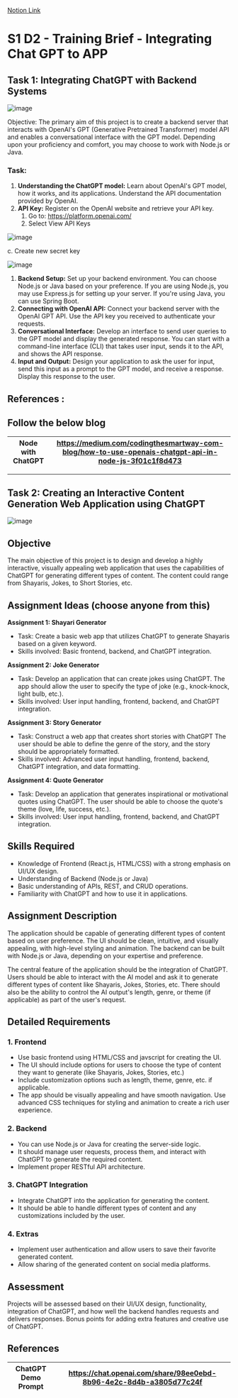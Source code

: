 [Notion Link](https://masai-school.notion.site/S1-D2-Training-Brief-Integrating-Chat-GPT-to-APP-b60c9725659245a4bc51dba5bfe13116)


# S1 D2 - Training Brief - Integrating Chat GPT to APP

## Task 1: Integrating ChatGPT with Backend Systems

<img src="https://file.notion.so/f/s/c119fd50-e276-47dc-9198-6f19eff1b169/Untitled.png?id=918b73b7-a506-4469-9be0-c9240d6a969b&table=block&spaceId=ff94b4dd-cb13-4ede-8019-d6a8215bf3d5&expirationTimestamp=1691258400000&signature=TZBcwyvZpJaKpLCmrCV1B2T9r4Tm-n2EZWMoHcsykUQ&downloadName=Untitled.png" alt="image">

Objective: The primary aim of this project is to create a backend server that interacts with OpenAI's GPT (Generative Pretrained Transformer) model API and enables a conversational interface with the GPT model. Depending upon your proficiency and comfort, you may choose to work with Node.js or Java.

### **Task:**

1. **Understanding the ChatGPT model:** Learn about OpenAI's GPT model, how it works, and its applications. Understand the API documentation provided by OpenAI.
2. **API Key:** Register on the OpenAI website and retrieve your API key.
    1. Go to: https://platform.openai.com/
    2. Select View API Keys
    
<img src="https://file.notion.so/f/s/823aeb9d-efef-4894-845d-e04ddca9d32d/Untitled.png?id=01990c91-5282-48b8-8014-e262702c0490&table=block&spaceId=ff94b4dd-cb13-4ede-8019-d6a8215bf3d5&expirationTimestamp=1691258400000&signature=HwSywcLFRtlxjFf17V8s6SRlIMIrYqkn37hQnh74DUM&downloadName=Untitled.png" alt="image">
    

c. Create new secret key

<img src="https://file.notion.so/f/s/4902a58b-ce3a-49a3-b040-0e411b6039ce/Untitled.png?id=67fec629-a4b1-494d-bf77-52c1860e470a&table=block&spaceId=ff94b4dd-cb13-4ede-8019-d6a8215bf3d5&expirationTimestamp=1691258400000&signature=QDqffn5za0BzZwjt4s93o8bOWUoPG4QKVGZskIWAO3g&downloadName=Untitled.png" alt="image">

1. **Backend Setup:** Set up your backend environment. You can choose Node.js or Java based on your preference. If you are using Node.js, you may use Express.js for setting up your server. If you're using Java, you can use Spring Boot.
2. **Connecting with OpenAI API:** Connect your backend server with the OpenAI GPT API. Use the API key you received to authenticate your requests.
3. **Conversational Interface:** Develop an interface to send user queries to the GPT model and display the generated response. You can start with a command-line interface (CLI) that takes user input, sends it to the API, and shows the API response.
4. **Input and Output:** Design your application to ask the user for input, send this input as a prompt to the GPT model, and receive a response. Display this response to the user.

## References :

## Follow the below blog

| Node with ChatGPT | https://medium.com/codingthesmartway-com-blog/how-to-use-openais-chatgpt-api-in-node-js-3f01c1f8d473 |
| --- | --- |

---

## Task 2: **Creating an Interactive Content Generation Web Application using ChatGPT**

<img src="https://file.notion.so/f/s/db252959-2e9d-48a7-a589-8ab5bd23e520/Untitled.png?id=0bf5a5c8-d3f5-41c4-ac72-116fdc24a7cd&table=block&spaceId=ff94b4dd-cb13-4ede-8019-d6a8215bf3d5&expirationTimestamp=1691258400000&signature=CC0S9mka8O3ijgTx2QOm8sqvhH0Nv6nWDqPnGgt5gF4&downloadName=Untitled.png" alt="image">

## **Objective**

The main objective of this project is to design and develop a highly interactive, visually appealing web application that uses the capabilities of ChatGPT for generating different types of content. The content could range from Shayaris, Jokes, to Short Stories, etc.

## Assignment **Ideas (choose anyone from this)**

**Assignment 1: Shayari Generator**

- Task: Create a basic web app that utilizes ChatGPT to generate Shayaris based on a given keyword.
- Skills involved: Basic frontend, backend, and ChatGPT integration.

**Assignment 2: Joke Generator**

- Task: Develop an application that can create jokes using ChatGPT. The app should allow the user to specify the type of joke (e.g., knock-knock, light bulb, etc.).
- Skills involved: User input handling, frontend, backend, and ChatGPT integration.

**Assignment 3: Story Generator**

- Task: Construct a web app that creates short stories with ChatGPT The user should be able to define the genre of the story, and the story should be appropriately formatted.
- Skills involved: Advanced user input handling, frontend, backend, ChatGPT integration, and data formatting.

**Assignment 4: Quote Generator**

- Task: Develop an application that generates inspirational or motivational quotes using ChatGPT. The user should be able to choose the quote's theme (love, life, success, etc.).
- Skills involved: User input handling, frontend, backend, and ChatGPT integration.

## **Skills Required**

- Knowledge of Frontend (React.js, HTML/CSS) with a strong emphasis on UI/UX design.
- Understanding of Backend (Node.js or Java)
- Basic understanding of APIs, REST, and CRUD operations.
- Familiarity with ChatGPT and how to use it in applications.

## Assignment **Description**

The application should be capable of generating different types of content based on user preference. The UI should be clean, intuitive, and visually appealing, with high-level styling and animation. The backend can be built with Node.js or Java, depending on your expertise and preference.

The central feature of the application should be the integration of ChatGPT. Users should be able to interact with the AI model and ask it to generate different types of content like Shayaris, Jokes, Stories, etc. There should also be the ability to control the AI output's length, genre, or theme (if applicable) as part of the user's request.

## **Detailed Requirements**

### **1. Frontend**

- Use basic frontend using HTML/CSS and javscript for creating the UI.
- The UI should include options for users to choose the type of content they want to generate (like Shayaris, Jokes, Stories, etc.)
- Include customization options such as length, theme, genre, etc. if applicable.
- The app should be visually appealing and have smooth navigation. Use advanced CSS techniques for styling and animation to create a rich user experience.

### **2. Backend**

- You can use Node.js or Java for creating the server-side logic.
- It should manage user requests, process them, and interact with ChatGPT to generate the required content.
- Implement proper RESTful API architecture.

### **3.** ChatGPT **Integration**

- Integrate ChatGPT into the application for generating the content.
- It should be able to handle different types of content and any customizations included by the user.

### **4. Extras**

- Implement user authentication and allow users to save their favorite generated content.
- Allow sharing of the generated content on social media platforms.

## **Assessment**

Projects will be assessed based on their UI/UX design, functionality, integration of ChatGPT, and how well the backend handles requests and delivers responses. Bonus points for adding extra features and creative use of ChatGPT.

## References

| ChatGPT Demo Prompt | https://chat.openai.com/share/98ee0ebd-8b96-4e2c-8d4b-a3805d77c24f |
| --- | --- |
